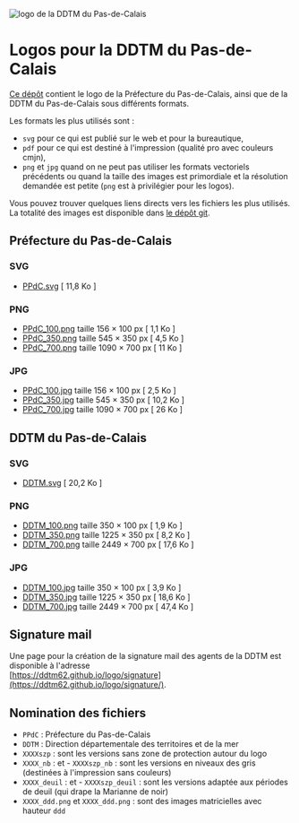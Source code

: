 ![logo de la DDTM du Pas-de-Calais](https://ddtm62.github.io/logo/images/DDTM.svg)

# Logos pour la DDTM du Pas-de-Calais

[Ce dépôt](https://github.com/ddtm62/logo) contient le logo de la Préfecture du Pas-de-Calais, ainsi que de la DDTM du Pas-de-Calais sous différents formats.

Les formats les plus utilisés sont :

- `svg` pour ce qui est publié sur le web et pour la bureautique,
- `pdf` pour ce qui est destiné à l'impression (qualité pro avec couleurs cmjn),
- `png` et `jpg`  quand on ne peut pas utiliser les formats vectoriels précédents ou quand la taille des images est primordiale et la résolution demandée est petite (`png` est à privilégier pour les logos).

Vous pouvez trouver quelques liens directs vers les fichiers les plus utilisés. La totalité des images est disponible dans [le dépôt git](https://github.com/ddtm62/logo/tree/main/images).

## Préfecture du Pas-de-Calais

### SVG

- [PPdC.svg](https://ddtm62.github.io/logo/images/PPdC.svg) [ 11,8 Ko ]

### PNG

- [PPdC_100.png](https://ddtm62.github.io/logo/images/PPdC_100.png) taille 156 × 100 px [ 1,1 Ko ]
- [PPdC_350.png](https://ddtm62.github.io/logo/images/PPdC_350.png) taille 545 × 350 px [ 4,5 Ko ]
- [PPdC_700.png](https://ddtm62.github.io/logo/images/PPdC_700.png) taille 1090 × 700 px [ 11 Ko ]

### JPG

- [PPdC_100.jpg](https://ddtm62.github.io/logo/images/PPdC_100.jpg) taille 156 × 100 px [ 2,5 Ko ]
- [PPdC_350.jpg](https://ddtm62.github.io/logo/images/PPdC_350.jpg) taille 545 × 350 px [ 10,2 Ko ]
- [PPdC_700.jpg](https://ddtm62.github.io/logo/images/PPdC_700.jpg) taille 1090 × 700 px [ 26 Ko ]


## DDTM du Pas-de-Calais

### SVG

- [DDTM.svg](https://ddtm62.github.io/logo/images/DDTM.svg) [ 20,2 Ko ]

### PNG

- [DDTM_100.png](https://ddtm62.github.io/logo/images/DDTM_100.png) taille 350 × 100 px [ 1,9 Ko ]
- [DDTM_350.png](https://ddtm62.github.io/logo/images/DDTM_350.png) taille 1225 × 350 px [ 8,2 Ko ]
- [DDTM_700.png](https://ddtm62.github.io/logo/images/DDTM_700.png) taille 2449 × 700 px [ 17,6 Ko ]

### JPG

- [DDTM_100.jpg](https://ddtm62.github.io/logo/images/DDTM_100.jpg) taille 350 × 100 px [ 3,9 Ko ]
- [DDTM_350.jpg](https://ddtm62.github.io/logo/images/DDTM_350.jpg) taille 1225 × 350 px [ 18,6 Ko ]
- [DDTM_700.jpg](https://ddtm62.github.io/logo/images/DDTM_700.jpg) taille 2449 × 700 px [ 47,4 Ko ]

## Signature mail

Une page pour la création de la signature mail des agents de la DDTM est disponible à l'adresse<br>
[https://ddtm62.github.io/logo/signature](https://ddtm62.github.io/logo/signature/).

## Nomination des fichiers

- `PPdC` : Préfecture du Pas-de-Calais
- `DDTM` : Direction départementale des territoires et de la mer
- `XXXXszp` : sont les versions sans zone de protection autour du logo
- `XXXX_nb` : et - `XXXXszp_nb` : sont les versions en niveaux des gris (destinées à l'impression sans couleurs)
- `XXXX_deuil` : et - `XXXXszp_deuil` : sont les versions adaptée aux périodes de deuil (qui drape la Marianne de noir)
- `XXXX_ddd.png` et `XXXX_ddd.png` : sont des images matricielles avec hauteur `ddd`



